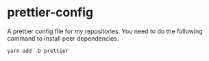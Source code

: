 # prettier-config

A prettier config file for my repositories.
You need to do the following command to install peer dependencies.

```
yarn add -D prettier
```
